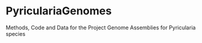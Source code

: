 # PyriculariaGenomes
Methods, Code and Data for the Project Genome Assemblies for Pyricularia species
